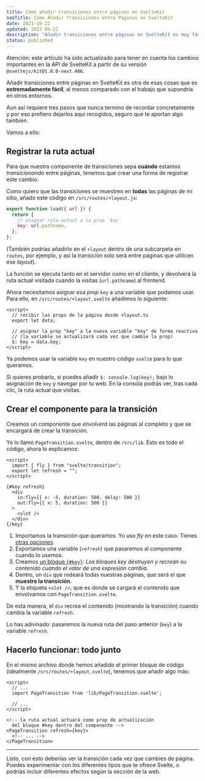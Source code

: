 ```yaml
---
title: Cómo añadir transiciones entre páginas en SvelteKit
seoTitle: Cómo Añadir Transiciones entre Páginas en SvelteKit
date: 2021-10-22
updated: 2022-09-22
description: "Añadir transiciones entre páginas en SvelteKit es muy fácil respecto a otros entornos: controla los cambios de ruta y usa las opciones incluidas"
status: published
---
```


<script>
  import Box from "$lib/components/Box.svelte";
</script>

<Box type="updated">

Atención: este artículo ha sido actualizado para tener en cuenta los cambios importantes en la API de SvelteKit a partir de su versión `@sveltejs/kit@1.0.0-next.406`.

</Box>

Añadir transiciones entre páginas en SvelteKit es otra de esas cosas que es **extremadamente fácil**, al menos comparado con el trabajo que supondría en otros entornos.

Aun así requiere tres pasos que nunca termino de recordar concretamente y por eso prefiero dejarlos aquí recogidos, seguro que te aportan algo también.

Vamos a ello:

## Registrar la ruta actual

Para que nuestro componente de transiciones sepa **cuándo** estamos *transicionando* entre páginas, tenemos que crear una forma de registrar este cambio.

Como quiero que las transiciones se muestren en **todas** las páginas de mi sitio, añado este código en `/src/routes/+layout.js`:

```js
export function load({ url }) {
  return {
    // asignar ruta actual a la prop `key`
    key: url.pathname,
  };
};
```

(También podrías añadirlo en el `+layout` dentro de una subcarpeta en `routes`, por ejemplo, y así la transición solo será entre páginas que utilicen ese *layout*).

La función se ejecuta tanto en el servidor como en el cliente, y devolverá la ruta actual visitada cuando la visitas (`url.pathname`) al frontend.

Ahora necesitamos asignar esa *prop* `key` a una variable que podamos usar. Para ello, en `/src/routes/+layout.svelte` añadimos lo siguiente:

```svelte
<script>
  // recibir las props de la página desde +layout.ts
  export let data;

  // asignar la prop "key" a la nueva variable "key" de forma reactiva
  // (la variable se actualizará cada vez que cambie la prop)
  $: key = data.key;
</script>
```

Ya podemos usar la variable `key` en nuestro código `svelte` para lo que queramos.

Si quieres probarlo, si puedes añadir `$: console.log(key);` bajo lo asignación de `key` y navegar por tu web. En la consola podrás ver, tras cada clic, la ruta actual que visitas.

## Crear el componente para la transición

Creamos un componente que *envolverá* las páginas al completo y que se encargará de crear la transición.

Yo lo llamo `PageTransition.svelte`, dentro de `/src/lib`. Esto es todo el código, ahora lo explicamos:

```svelte
<script>
  import { fly } from "svelte/transition";
  export let refresh = "";
</script>

{#key refresh}
  <div
    in:fly={{ x: -5, duration: 500, delay: 500 }}
    out:fly={{ x: 5, duration: 500 }}
  >
    <slot />
  </div>
{/key}
```

1. Importamos la transición que queramos. Yo uso *fly* en este caso. Tienes [otras opciones](https://svelte.dev/tutorial/transition).
2. Exportamos una variable (`refresh`) que pasaremos al componente cuando lo usemos.
3. Creamos [un bloque `{#key}`](https://svelte.dev/tutorial/key-blocks): *Los bloques key destruyen y recrean su contenido cuando el valor de una expresión cambia*.
4. Dentro, un `div` que rodeará todas nuestras páginas, que será el que **muestre la transición**.
5. Y la etiqueta `<slot />`, que es donde se cargará el contenido que envolvamos con `PageTransition.svelte`.

De esta manera, el `div` recrea el contenido (mostrando la transición) cuando cambia la variable `refresh`.

Lo has adivinado: pasaremos la nueva ruta del paso anterior (`key`) a la variable `refresh`.

## Hacerlo funcionar: todo junto

En el mismo archivo donde hemos añadido el primer bloque de código (idealmente `/src/routes/+layout.svelte`), tenemos que añadir algo más:

```svelte
<script>
  // ...
  import PageTransition from 'lib/PageTransition.svelte';
  
  // ...
</script>

<!-- la ruta actual actuará como prop de actualización
  del bloque #key dentro del componente -->
<PageTransition refresh={key}>
  <!-- ... -->
</PageTransition>
```

---

Listo, con esto deberías ver la transición cada vez que cambies de página. Puedes experimentar con los diferentes tipos que te ofrece Svelte, o podrías incluir diferentes efectos según la sección de la web.
